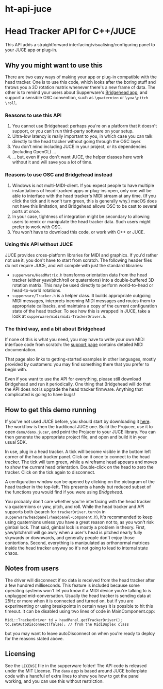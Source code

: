 # ht-api-juce

# Head Tracker API for C++/JUCE

This API adds a straightforward interfacing/visualising/configuring panel to your JUCE app or plug-in.

## Why you might want to use this

There are two easy ways of making your app or plug-in compatible with the head tracker. One is to use this code, which looks after the boring stuff and throws you a 3D rotation matrix whenever there's a new frame of data. The other is to remind your users about Supperware's [Bridgehead app](https://supperware.co.uk/headtracker), and support a sensible OSC convention, such as `\quaternion` or `\yaw` `\pitch` `\roll`.

### Reasons to use this API
    
1. You cannot use Bridgehead: perhaps you're on a platform that it doesn't support, or you can't run third-party software on your setup.
2. Ultra-low latency is really important to you, in which case you can talk directly to the head tracker without going through the OSC layer.
3. You don't mind including JUCE in your project, or its dependencies (including OpenGL) ...
4. ... but, even if you don't want JUCE, the helper classes here work without it and will save you a lot of time.

### Reasons to use OSC and Bridgehead instead

1. Windows is not multi-MIDI-client. If you expect people to have multiple instantiations of head-tracked apps or plug-ins open, only one will be able to interface with the head tracker's MIDI stream at any time. (If you click the tick and it won't turn green, this is generally why.) macOS does not have this limitation, and Bridgehead allows OSC to be cast to several ports at once.
2. In your case, tightness of integration might be secondary to allowing users to remix or manipulate the head tracker data. Such users might prefer to work with OSC.
3. You won't have to download this code, or work with C++ or JUCE.

### Using this API without JUCE

JUCE provides cross-platform libraries for MIDI and graphics. If you'd rather not use it, you don't have to start from scratch. The following header files do not require JUCE, and will compile with just the standard libraries:

- `supperware/HeadMatrix.h` transforms orientation data from the head tracker (either yaw/pitch/roll or quaternions) into a double-buffered 3D rotation matrix. This may be used directly to perform world-to-head or head-to-world rotations.
- `supperware/Tracker.h` is a helper class. It builds appropriate outgoing MIDI messages, interprets incoming MIDI messages and routes them to appropriate callbacks, and maintains a copy of the current configuration state of the head tracker. To see how this is wrapped in JUCE, take a look at `supperware/midi/midi-TrackerDriver.h`.

### The third way, and a bit about Bridgehead

If none of this is what you need, you may have to write your own MIDI interface code from scratch: the [support page](https://supperware.co.uk/headtracker) contains detailed MIDI documentation.

That page also links to getting-started examples in other languages, mostly provided by customers: you may find something there that you prefer to begin with.

Even if you want to use the API for everything, please still download Bridgehead and run it periodically. One thing that Bridgehead will do that the API does not is upgrade the head tracker firmware. Anything that complicated is going to have bugs!

## How to get this demo running

If you've not used JUCE before, you should start by downloading it [here](https://github.com/juce-framework/JUCE). The workflow is then the traditional JUCE one. Build the Projucer, use it to open `demo/demo.jucer`, and point the Projucer to your JUCE library. You can then generate the appropriate project file, and open and build it in your usual SDK.

In use, plug in a head tracker. A tick will become visible in the bottom left corner of the head tracker panel. Click on it once to connect to the head tracker. The tick will turn green, while a wireframe head appears and moves to show the current head orientation. Double-click on the head to zero the tracker. Click on the tick again to disconnect.

A configuration window can be opened by clicking on the pictogram of the head tracker in the top-left. This presents a handy but reduced subset of the functions you would find if you were using _Bridgehead_.

You probably don't care whether you're interfacing with the head tracker via quaternions or yaw, pitch, and roll. While the head tracker and API supports both (search for `trackerDriver.turnOn` in `supperware/headpanel/headpanel-Component.h`), it's recommended to keep using quaternions unless you have a great reason not to, as you won't risk gimbal lock. That said, gimbal lock is mostly a problem in theory. First, yaw/pitch/roll will go awry when a user's head is pitched nearly fully skywards or downwards, and generally people don't enjoy those contortions. Second, everything is manipulated as orthonormal matrices inside the head tracker anyway so it's not going to lead to internal state chaos.

## Notes from users

The driver will disconnect if no data is received from the head tracker after a few hundred milliseconds. This feature is included because some operating systems won't let you know if a MIDI device you're talking to is unplugged mid-conversation. Usually the head tracker is sending data at 25Hz or more when it is connected and turned on, but if you are experimenting or using breakpoints in certain ways it is possible to hit this timeout. It can be disabled using two lines of code in MainComponent.cpp:

```
Midi::TrackerDriver td = headPanel.getTrackerDriver();
td.setAutoDisconnect(false); // from the MidiDuplex class
```

but you may want to leave autoDisconnect on when you're ready to deploy for the reasons stated above.

## Licensing

See the `LICENSE` file in the supperware folder! The API code is released under the MIT License. The `demo` app is based around JUCE boilerplate code with a handful of extra lines to show you how to get the panel working, and you can use this without restriction.
